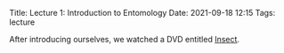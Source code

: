 Title: Lecture 1: Introduction to Entomology
Date: 2021-09-18 12:15
Tags: lecture

After introducing ourselves, we watched a DVD entitled [Insect](https://www.rainbowresource.com/proddtl.php?id=003598&subject=Science/11&category=Eyewitness+Science+DVDs+%2F+Videos/2920).
